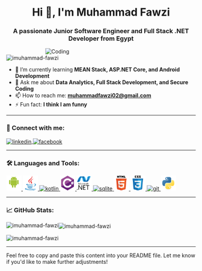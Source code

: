 <h1 align="center">Hi 👋, I'm Muhammad Fawzi</h1>
<h3 align="center">A passionate Junior Software Engineer and Full Stack .NET Developer from Egypt</h3>
<img align="right" alt="Coding" width="400" src="https://camo.githubusercontent.com/cae12fddd9d6982901d82580bdf321d81fb299141098ca1c2d4891870827bf17/68747470733a2f2f6d69726f2e6d656469756d2e636f6d2f6d61782f313336302f302a37513379765349765f7430696f4a2d5a2e676966" />

<p align="left">
  <img src="https://komarev.com/ghpvc/?username=imuhammad-fawzi&label=Profile%20views&color=0e75b6&style=flat" alt="imuhammad-fawzi" />
</p>

- 🌱 I’m currently learning **MEAN Stack, ASP.NET Core, and Android Development**
- 💬 Ask me about **Data Analytics, Full Stack Development, and Secure Coding**
- 📫 How to reach me: **muhammadfawzi02@gmail.com**
- ⚡ Fun fact: **I think I am funny**

---

<h3 align="left">🔗 Connect with me:</h3>
<p align="left">
  <a href="https://linkedin.com/in/muhammad-fawzi-0771281b8" target="blank">
    <img align="center" src="https://raw.githubusercontent.com/rahuldkjain/github-profile-readme-generator/master/src/images/icons/Social/linked-in-alt.svg" alt="linkedin" height="30" width="40" />
  </a>
  <a href="https://fb.com/mohamedfawzi59" target="blank">
    <img align="center" src="https://raw.githubusercontent.com/rahuldkjain/github-profile-readme-generator/master/src/images/icons/Social/facebook.svg" alt="facebook" height="30" width="40" />
  </a>
</p>

---

<h3 align="left">🛠️ Languages and Tools:</h3>
<p align="left">
  <a href="https://developer.android.com" target="_blank" rel="noreferrer">
    <img src="https://raw.githubusercontent.com/devicons/devicon/master/icons/android/android-original-wordmark.svg" alt="android" width="40" height="40"/>
  </a>
  <a href="https://www.java.com" target="_blank" rel="noreferrer">
    <img src="https://raw.githubusercontent.com/devicons/devicon/master/icons/java/java-original.svg" alt="java" width="40" height="40"/>
  </a>
  <a href="https://kotlinlang.org" target="_blank" rel="noreferrer">
    <img src="https://www.vectorlogo.zone/logos/kotlinlang/kotlinlang-icon.svg" alt="kotlin" width="40" height="40"/>
  </a>
  <a href="https://www.w3schools.com/cs/" target="_blank" rel="noreferrer">
    <img src="https://raw.githubusercontent.com/devicons/devicon/master/icons/csharp/csharp-original.svg" alt="csharp" width="40" height="40"/>
  </a>
  <a href="https://dotnet.microsoft.com/" target="_blank" rel="noreferrer">
    <img src="https://raw.githubusercontent.com/devicons/devicon/master/icons/dot-net/dot-net-original-wordmark.svg" alt="dotnet" width="40" height="40"/>
  </a>
  <a href="https://www.sqlite.org/" target="_blank" rel="noreferrer">
    <img src="https://www.vectorlogo.zone/logos/sqlite/sqlite-icon.svg" alt="sqlite" width="40" height="40"/>
  </a>
  <a href="https://www.w3.org/html/" target="_blank" rel="noreferrer">
    <img src="https://raw.githubusercontent.com/devicons/devicon/master/icons/html5/html5-original-wordmark.svg" alt="html5" width="40" height="40"/>
  </a>
  <a href="https://www.w3schools.com/css/" target="_blank" rel="noreferrer">
    <img src="https://raw.githubusercontent.com/devicons/devicon/master/icons/css3/css3-original-wordmark.svg" alt="css3" width="40" height="40"/>
  </a>
  <a href="https://git-scm.com/" target="_blank" rel="noreferrer">
    <img src="https://www.vectorlogo.zone/logos/git-scm/git-scm-icon.svg" alt="git" width="40" height="40"/>
  </a>
  <a href="https://www.python.org" target="_blank" rel="noreferrer">
    <img src="https://raw.githubusercontent.com/devicons/devicon/master/icons/python/python-original.svg" alt="python" width="40" height="40"/>
  </a>
</p>

---

<h3 align="left">📈 GitHub Stats:</h3>
<p>
  <img align="left" src="https://github-readme-stats.vercel.app/api/top-langs?username=imuhammad-fawzi&show_icons=true&locale=en&layout=compact" alt="imuhammad-fawzi" />
</p>
<p>
  <img align="center" src="https://github-readme-stats.vercel.app/api?username=imuhammad-fawzi&show_icons=true&locale=en" alt="imuhammad-fawzi" />
</p>
<p>
  <img align="center" src="https://github-readme-streak-stats.herokuapp.com/?user=imuhammad-fawzi&" alt="imuhammad-fawzi" />
</p>

---

Feel free to copy and paste this content into your README file. Let me know if you'd like to make further adjustments!
